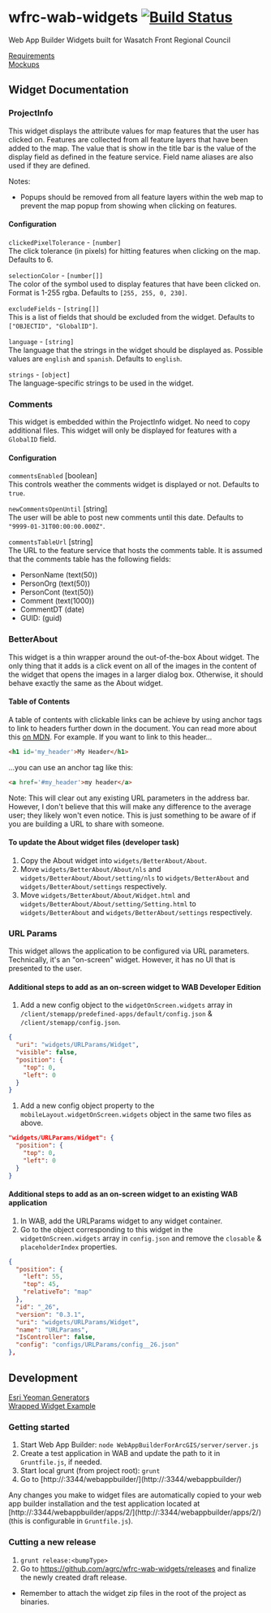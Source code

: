 # wfrc-wab-widgets [![Build Status](https://travis-ci.com/agrc/wfrc-wab-widgets.svg?branch=master)](https://travis-ci.com/agrc/wfrc-wab-widgets)
Web App Builder Widgets built for Wasatch Front Regional Council

[Requirements](https://docs.google.com/document/d/1h_7FTRrov3WgGAcQXJFpw87Adz9oFyiwgOkJOsYnqLw/edit)  
[Mockups](https://docs.google.com/presentation/d/1gkYFpZ-4EedxJpL895hKCi5OjegASWdz1YrS2kAYN6Y/edit?ts=5b9195cc#slide=id.p)

## Widget Documentation
### ProjectInfo
This widget displays the attribute values for map features that the user has clicked on. Features are collected from all feature layers that have been added to the map. The value that is show in the title bar is the value of the display field as defined in the feature service. Field name aliases are also used if they are defined.

Notes:  
* Popups should be removed from all feature layers within the web map to prevent the map popup from showing when clicking on features.

#### Configuration
`clickedPixelTolerance` - `[number]`  
The click tolerance (in pixels) for hitting features when clicking on the map. Defaults to 6.

`selectionColor` - `[number[]]`  
The color of the symbol used to display features that have been clicked on. Format is 1-255 rgba. Defaults to `[255, 255, 0, 230]`.

`excludeFields` - `[string[]]`  
This is a list of fields that should be excluded from the widget. Defaults to `["OBJECTID", "GlobalID"]`.

`language` - `[string]`  
The language that the strings in the widget should be displayed as. Possible values are `english` and `spanish`. Defaults to `english`.

`strings` - `[object]`  
The language-specific strings to be used in the widget.

### Comments
This widget is embedded within the ProjectInfo widget. No need to copy additional files. This widget will only be displayed for features with a `GlobalID` field.

#### Configuration
`commentsEnabled` [boolean]  
This controls weather the comments widget is displayed or not. Defaults to `true`.

`newCommentsOpenUntil` [string]  
The user will be able to post new comments until this date. Defaults to `"9999-01-31T00:00:00.000Z"`.

`commentsTableUrl` [string]  
The URL to the feature service that hosts the comments table. It is assumed that the comments table has the following fields:
- PersonName (text(50))
- PersonOrg (text(50))
- PersonCont (text(50))
- Comment (text(1000))
- CommentDT (date)
- GUID: (guid)

### BetterAbout
This widget is a thin wrapper around the out-of-the-box About widget. The only thing that it adds is a click event on all of the images in the content of the widget that opens the images in a larger dialog box. Otherwise, it should behave exactly the same as the About widget.

#### Table of Contents
A table of contents with clickable links can be achieve by using anchor tags to link to headers further down in the document. You can read more about this [on MDN](https://developer.mozilla.org/en-US/docs/Learn/HTML/Introduction_to_HTML/Creating_hyperlinks#Document_fragments). For example. If you want to link to this header...

```html
<h1 id='my_header'>My Header</h1>
```

...you can use an anchor tag like this:

```html
<a href='#my_header'>my header</a>
```

Note: This will clear out any existing URL parameters in the address bar. However, I don't believe that this will make any difference to the average user; they likely won't even notice. This is just something to be aware of if you are building a URL to share with someone.

#### To update the About widget files (developer task)
1. Copy the About widget into `widgets/BetterAbout/About`.
1. Move `widgets/BetterAbout/About/nls` and `widgets/BetterAbout/About/setting/nls` to `widgets/BetterAbout` and `widgets/BetterAbout/settings` respectively.
1. Move `widgets/BetterAbout/About/Widget.html` and `widgets/BetterAbout/About/setting/Setting.html` to `widgets/BetterAbout` and `widgets/BetterAbout/settings` respectively.

### URL Params
This widget allows the application to be configured via URL parameters. Technically, it's an "on-screen" widget. However, it has no UI that is presented to the user.

#### Additional steps to add as an on-screen widget to WAB Developer Edition
1. Add a new config object to the `widgetOnScreen.widgets` array in `/client/stemapp/predefined-apps/default/config.json` & `/client/stemapp/config.json`.
  ```json
  {
    "uri": "widgets/URLParams/Widget",
    "visible": false,
    "position": {
      "top": 0,
      "left": 0
    }
  }
  ```
1. Add a new config object property to the `mobileLayout.widgetOnScreen.widgets` object in the same two files as above.
  ```json
  "widgets/URLParams/Widget": {
    "position": {
      "top": 0,
      "left": 0
    }
  }
  ```

#### Additional steps to add as an on-screen widget to an existing WAB application
1. In WAB, add the URLParams widget to any widget container.
1. Go to the object corresponding to this widget in the `widgetOnScreen.widgets` array in `config.json` and remove the `closable` & `placeholderIndex` properties.
  ```json
  {
    "position": {
      "left": 55,
      "top": 45,
      "relativeTo": "map"
    },
    "id": "_26",
    "version": "0.3.1",
    "uri": "widgets/URLParams/Widget",
    "name": "URLParams",
    "IsController": false,
    "config": "configs/URLParams/config__26.json"
  },
  ```


## Development
[Esri Yeoman Generators](https://github.com/Esri/generator-esri-appbuilder-js)  
[Wrapped Widget Example](https://github.com/gbochenek/wab-test-example)

### Getting started
1. Start Web App Builder: `node WebAppBuilderForArcGIS/server/server.js`
1. Create a test application in WAB and update the path to it in `Gruntfile.js`, if needed.
1. Start local grunt (from project root): `grunt`
1. Go to [http://<your machine name>:3344/webappbuilder/](http://<your machine name>:3344/webappbuilder/)

Any changes you make to widget files are automatically copied to your web app builder installation and the test application located at [http://<your machine name>:3344/webappbuilder/apps/2/](http://<your machine name>:3344/webappbuilder/apps/2/) (this is configurable in `Gruntfile.js`).

### Cutting a new release
1. `grunt release:<bumpType>`
1. Go to https://github.com/agrc/wfrc-wab-widgets/releases and finalize the newly created draft release.
  - Remember to attach the widget zip files in the root of the project as binaries.
